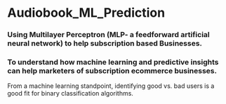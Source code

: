 # Audiobook_ML_Prediction

### Using Multilayer Perceptron (MLP- a feedforward artificial neural network) to help subscription based Businesses. 
### To understand how machine learning and predictive insights can help marketers of subscription ecommerce businesses.

From a machine learning standpoint, identifying good vs. bad users is a good fit for binary classification algorithms.
